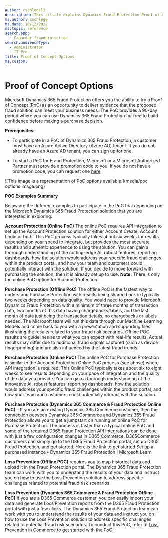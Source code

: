 ```yaml
---
author: cschlegel2
description: This article explains Dynamics Fraud Protection Proof of Concept Options
ms.author: cschlege
ms.date: 10/12/2022
ms.topic: reference
search.app: 
  - Capaedac-fraudprotection
search.audienceType:
  - Administrator
  - IT Pro
title: Proof of Concept Options 
ms.custom:
---
```


# Proof of Concept Options 
Microsoft Dynamics 365 Fraud Protection offers you the ability to try a Proof of Concept (PoC) as an opportunity to deliver evidence that the proposed fraud solution can meet your business needs. The PoC provides a 90-day period where you can use Dynamics 365 Fraud Protection for free to build confidence before making a purchase decision.  

**Prerequisites:** 

- To participate in a PoC of Dynamics 365 Fraud Protection, a customer must have an Azure Active Directory (Azure AD) tenant. If you do not already have an Azure AD      tenant, you can sign up for one.  

- To start a PoC for Fraud Protection, Microsoft or a Microsoft Authorized Partner must provide a promotion code to you. If you do not have a promotion code, you can request one [here](https://dynamics.microsoft.com/get-started/?appname=fraudprotection)

![This image is a representation of PoC options available.](media/poc options image.png)

**POC Examples Summary** 

Below are the different examples to participate in the PoC trial depending on the Microsoft Dynamics 365 Fraud Protection solution that you are interested in exploring. 

**Account Protection (Online PoC)** The online PoC requires API integration to set up the Account Protection solution for either Account Create, Account Login or both. This PoC process typically takes about six weeks for results depending on your speed to integrate, but provides the most accurate results and authentic experience to using the solution. You can gain a thorough understanding of the cutting-edge AI, robust features, reporting dashboards, how the solution would address your specific fraud challenges within the product portal, and how your team and customers could potentially interact with the solution. If you decide to move forward with purchasing the solution, then it is already set up to use. **Note:** There is only the online PoC option for Account Protection.  

**Purchase Protection (Offline PoC)** The offline PoC is the fastest way to understand Purchase Protection with results being shared back in typically two weeks depending on data quality. You would need to provide Microsoft Dynamics Fraud Protection with a minimum of three months of transaction data, two months of this data having chargebacks/labels, and the last month of data just being the transaction details, no chargebacks or labels needed. The Microsoft team will run this data through our Machine Learning Models and come back to you with a presentation and supporting files illustrating the results related to your fraud risk scenarios. Offline POC results are guidelines as to what you can expect with real-life results. Actual results may differ due to additional fraud signals captured (such as device fingerprinting) and are also influenced by the latest fraud trends. 

**Purchase Protection (Online PoC)** The online PoC for Purchase Protection is similar to the Account Protection Online PoC process (see above) where API integration is required. This Online PoC typically takes about six to eight weeks to see results depending on your pace of integration and the quality of the data you provide. You can gain a thorough understanding of the innovative AI, robust features, reporting dashboards, how the solution would address your specific fraud challenges within the product portal, and how your team and customers could potentially interact with the solution. 

**Purchase Protection (Dynamics 365 Commerce & Fraud Protection Online PoC)** – If you are an existing Dynamics 365 Commerce customer, then the connection between Dynamics 365 Commerce and Dynamics 365 Fraud Protection allows you to get a jumpstart on running an online PoC for Purchase Protection. The process is faster than a typical online PoC and some of the required D365 Fraud Protection API integrations can be done with just a few configuration changes in D365 Commerce. D365Commerce customers can simply go to the D365 Fraud Protection portal, set up D365 Fraud Protection, and get started. Here is the link to get started Set up a purchased instance - Dynamics 365 Fraud Protection | Microsoft Learn    

**Loss Prevention (Offline POC)** requires you to map historical data and upload it in the Fraud Protection portal. The Dynamics 365 Fraud Protection team can work with you to understand the results of your data and instruct you on how to use the Loss Prevention solution to address specific challenges related to potential fraud risk scenarios. 

**Loss Prevention (Dynamics 365 Commerce & Fraud Protection Offline PoC)** If you are a D365 Commerce customer, you can easily import your data and generate Loss Prevention reports from the D365 Fraud Protection portal with just a few clicks. The Dynamics 365 Fraud Protection team can work with you to understand the results of your data and instruct you on how to use the Loss Prevention solution to address specific challenges related to potential fraud risk scenarios. To conduct this PoC, refer to [Loss Prevention in Commerce](commerce/dev-itpro/dfp#loss-prevention-in-commerce) to get started with the PoC. 
